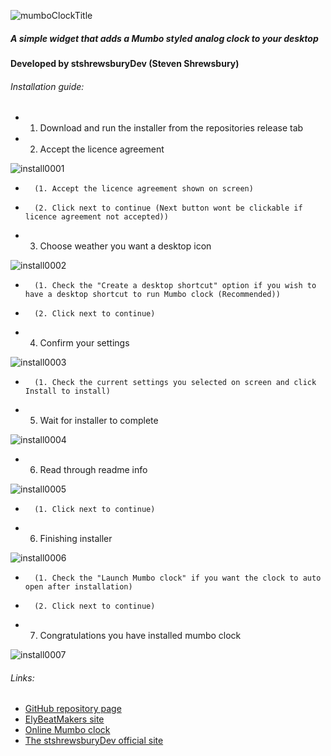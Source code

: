![mumboClockTitle](https://raw.githubusercontent.com/stshrewsburyDev/Mumbo-clock/master/images/title.png "Mumbo clock title")

##### A simple widget that adds a Mumbo styled analog clock to your desktop

#### Developed by stshrewsburyDev (Steven Shrewsbury)


###### Installation guide:

* 1. Download and run the installer from the repositories release tab

* 2. Accept the licence agreement

![install0001](https://raw.githubusercontent.com/stshrewsburyDev/Mumbo-clock/master/images/install/0001.png "Accepting the licence agreement")

* 		(1. Accept the licence agreement shown on screen)
* 		(2. Click next to continue (Next button wont be clickable if licence agreement not accepted))

* 3. Choose weather you want a desktop icon

![install0002](https://raw.githubusercontent.com/stshrewsburyDev/Mumbo-clock/master/images/install/0002.png "Choosing desktop icon options")

*  		(1. Check the "Create a desktop shortcut" option if you wish to have a desktop shortcut to run Mumbo clock (Recommended))
* 		(2. Click next to continue)

* 4. Confirm your settings

![install0003](https://raw.githubusercontent.com/stshrewsburyDev/Mumbo-clock/master/images/install/0003.png "Confirming settings")

* 		(1. Check the current settings you selected on screen and click Install to install)

* 5. Wait for installer to complete

![install0004](https://raw.githubusercontent.com/stshrewsburyDev/Mumbo-clock/master/images/install/0004.png "Installing process")

* 6. Read through readme info

![install0005](https://raw.githubusercontent.com/stshrewsburyDev/Mumbo-clock/master/images/install/0005.png "Readme info")

* 		(1. Click next to continue)

* 6. Finishing installer

![install0006](https://raw.githubusercontent.com/stshrewsburyDev/Mumbo-clock/master/images/install/0006.png "Finishing installer")

* 		(1. Check the "Launch Mumbo clock" if you want the clock to auto open after installation)
* 		(2. Click next to continue)

* 7. Congratulations you have installed mumbo clock

![install0007](https://raw.githubusercontent.com/stshrewsburyDev/Mumbo-clock/master/images/install/0007.png "Working clock")


###### Links:
* [GitHub repository page](https://github.com/stshrewsburyDev/Mumbo-clock)
* [ElyBeatMakers site](http://elybeatmaker.com/)
* [Online Mumbo clock](http://elybeatmaker.com/mumboclock.html)
* [The stshrewsburyDev official site](https://stshrewsburydev.github.io/official_site/)
